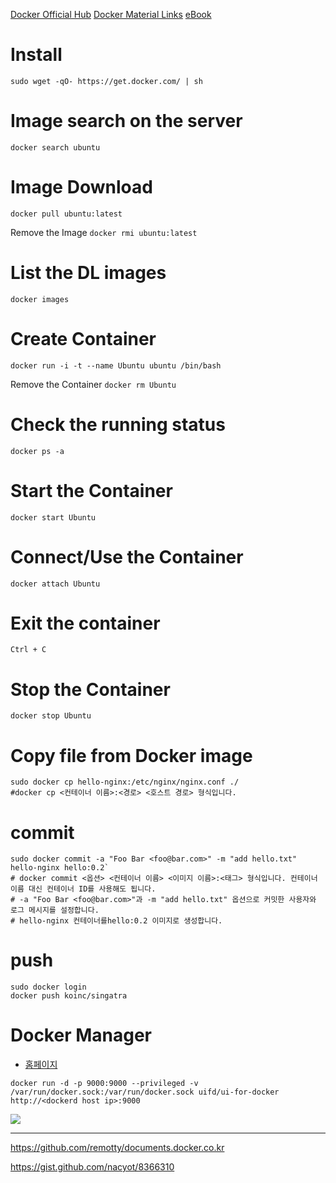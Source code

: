 [Docker Official Hub](https://hub.docker.com/)
[Docker Material Links](http://documents.docker.co.kr/ )
[eBook](http://www.pyrasis.com/private/2014/11/30/publish-docker-for-the-really-impatient-book)


# Install
```
sudo wget -qO- https://get.docker.com/ | sh
```


# Image search on the server
```
docker search ubuntu
```

# Image Download
```
docker pull ubuntu:latest
```
Remove the Image `docker rmi ubuntu:latest`
# List the DL images  
```
docker images
```

# Create Container 
```
docker run -i -t --name Ubuntu ubuntu /bin/bash
```

Remove the Container `docker rm Ubuntu`

# Check the running status 
```
docker ps -a
```

# Start the Container
```
docker start Ubuntu
```

# Connect/Use the Container 
```
docker attach Ubuntu
```

# Exit the container
```
Ctrl + C
```

# Stop the Container 
```
docker stop Ubuntu
```

# Copy file from Docker image
```
sudo docker cp hello-nginx:/etc/nginx/nginx.conf ./
#docker cp <컨테이너 이름>:<경로> <호스트 경로> 형식입니다.
```

# commit
```
sudo docker commit -a "Foo Bar <foo@bar.com>" -m "add hello.txt" hello-nginx hello:0.2`
# docker commit <옵션> <컨테이너 이름> <이미지 이름>:<태그> 형식입니다. 컨테이너 이름 대신 컨테이너 ID를 사용해도 됩니다.
# -a "Foo Bar <foo@bar.com>"과 -m "add hello.txt" 옵션으로 커밋한 사용자와 로그 메시지를 설정합니다. 
# hello-nginx 컨테이너를hello:0.2 이미지로 생성합니다.
```

# push 
```
sudo docker login
docker push koinc/singatra

```



# Docker Manager 
- [홈페이지](https://github.com/kevana/ui-for-docker)
```
docker run -d -p 9000:9000 --privileged -v /var/run/docker.sock:/var/run/docker.sock uifd/ui-for-docker
http://<dockerd host ip>:9000

```

![](https://github.com/kevana/ui-for-docker/raw/master/containers.png)


---
https://github.com/remotty/documents.docker.co.kr

https://gist.github.com/nacyot/8366310


